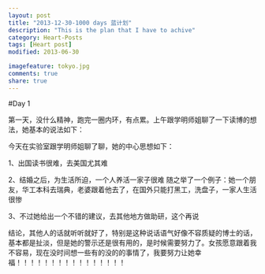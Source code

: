 ```yaml
---
layout: post
title: "2013-12-30-1000 days 蓝计划"
description: "This is the plan that I have to achive"
category: Heart-Posts
tags: [Heart post]
modified: 2013-06-30

imagefeature: tokyo.jpg
comments: true
share: true
---
```


#Day 1

第一天，没什么精神，跑完一圈内环，有点累。上午跟学明师姐聊了一下读博的想法，她基本的说法如下：

今天在实验室跟学明师姐聊了聊，她的中心思想如下：

1、出国读书很难，去美国尤其难

2、结婚之后，为生活所迫，一个人养活一家子很难
随之举了一个例子：她一个朋友，华工本科去瑞典，老婆跟着他去了，在国外只能打黑工，洗盘子，一家人生活很惨

3、不过她给出一个不错的建议，去其他地方做助研，这个再说

结论，其他人的话就听听就好了，特别是这种说话语气好像不容质疑的博士的话，基本都是扯淡，但是她的警示还是很有用的，是时候需要努力了。女孩愿意跟着我不容易，现在没时间想一些有的没的的事情了，我要努力让她幸福！！！！！！！！！！！！！！！！
